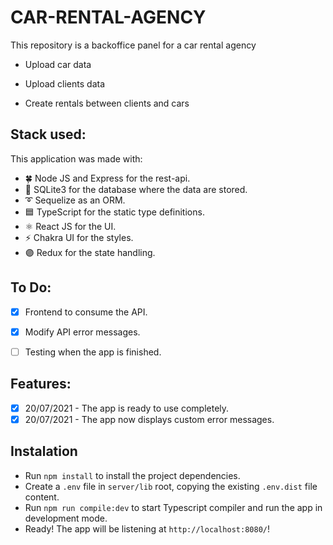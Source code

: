 # CAR-RENTAL-AGENCY

This repository is a backoffice panel for a car rental agency

* Upload car data

* Upload clients data

* Create rentals between clients and cars

## Stack used:
This application was made with:

* 🍀 Node JS and Express for the rest-api.
* 💾 SQLite3 for the database where the data are stored.
* ➰ Sequelize as an ORM.
* 🟦 TypeScript for the static type definitions.
* ⚛️ React JS for the UI.
* ⚡️ Chakra UI for the styles.
* 🟣 Redux for the state handling.

## To Do: 

- [x] Frontend to consume the API.

- [x] Modify API error messages.

- [ ] Testing when the app is finished.


## Features: 

- [x] 20/07/2021 - The app is ready to use completely. 
- [x] 20/07/2021 - The app now displays custom error messages. 
## Instalation

- Run ```npm install``` to install the project dependencies.
- Create a ```.env``` file in ```server/lib``` root, copying the existing ```.env.dist``` file content.
- Run ```npm run compile:dev``` to start Typescript compiler and run the app in development mode.
- Ready! The app will be listening at ```http://localhost:8080/```!  

